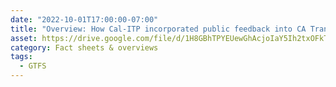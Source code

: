```yaml
---
date: "2022-10-01T17:00:00-07:00"
title: "Overview: How Cal-ITP incorporated public feedback into CA Transit Data Guidelines v3.0"
asset: https://drive.google.com/file/d/1H8GBhTPYEUewGhAcjoIaY5Ih2txOFkTz/view?usp=share_link
category: Fact sheets & overviews
tags:
  - GTFS
---
```

